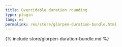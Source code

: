```yaml
---
title: Overridable duration rounding
type: plugin
lang: es
permalink: /es/store/glorpen-duration-bundle.html
---
```


{% include store/glorpen-duration-bundle.md %}
